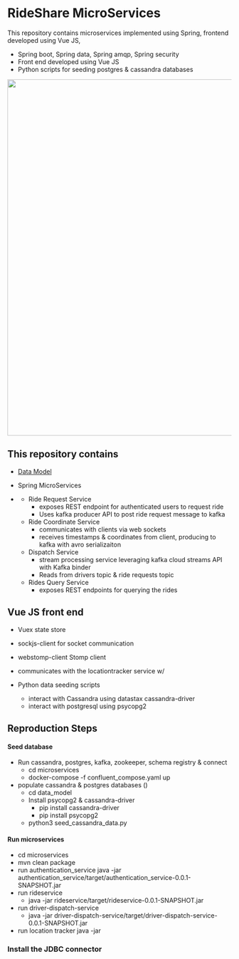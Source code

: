 # RideShare MicroServices #
This repository contains microservices implemented using Spring, frontend developed using Vue JS, 
* Spring boot, Spring data, Spring amqp, Spring security
* Front end developed using Vue JS
* Python scripts for seeding postgres & cassandra databases

<img src ="https://dakobed-images.s3-us-west-2.amazonaws.com/architecture_diagram.png" width ="1200" height="800">

## This repository contains ##
* [Data Model](data_model/README.md)

* Spring MicroServices

* [](data_model/README.md)
    * Ride Request Service
        * exposes REST endpoint for authenticated users to request ride
        * Uses kafka producer API to post ride request message to kafka
    * Ride Coordinate Service
        * communicates with clients via web sockets 
        * receives timestamps & coordinates from client, producing to kafka with avro serializaiton
    * Dispatch Service
        * stream processing service leveraging kafka cloud streams API with Kafka binder
        * Reads from drivers topic & ride requests topic
    * Rides Query Service
        * exposes REST endpoints for querying the rides


## Vue JS front end ##
  * Vuex state store
  * sockjs-client for socket communication
  * webstomp-client Stomp client
  * communicates with the locationtracker service w/ 

* Python data seeding scripts
    * interact with Cassandra using datastax cassandra-driver
    * interact with postgresql using psycopg2

## Reproduction Steps  ##
#### Seed database ####
* Run cassandra, postgres, kafka, zookeeper, schema registry & connect    
    * cd microservices
    * docker-compose -f confluent_compose.yaml up
* populate cassandra & postgres databases ()
    * cd data_model
    * Install psycopg2 & cassandra-driver
        * pip install cassandra-driver
        * pip install psycopg2
    * python3 seed_cassandra_data.py


#### Run microservices #####
* cd microservices
* mvn clean package
* run authentication_service
    java -jar authentication_service/target/authentication_service-0.0.1-SNAPSHOT.jar
* run rideservice
    * java -jar rideservice/target/rideservice-0.0.1-SNAPSHOT.jar
* run driver-dispatch-service
    * java -jar driver-dispatch-service/target/driver-dispatch-service-0.0.1-SNAPSHOT.jar
* run location tracker
   java -jar 


### Install the JDBC connector ###


